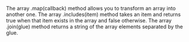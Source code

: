 
The array .map(callback) method allows you to transform an array into another one.
The array .includes(item) method takes an item and returns true when that item exists in the array and false otherwise.
The array .join(glue) method returns a string of the array elements separated by the glue.